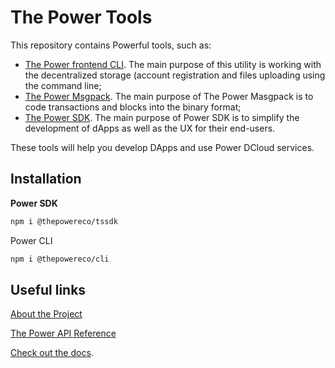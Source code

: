 # The Power Tools

This repository contains Powerful tools, such as:

- [The Power frontend CLI](./packages/cli/README.md). The main purpose of this utility is working with the decentralized storage (account registration and files uploading using the command line;
- [The Power Msgpack](./packages/msgpack/README.md). The main purpose of The Power Masgpack is to code transactions and blocks into the binary format;
- [The Power SDK](./packages/tssdk/README.md). The main purpose of Power SDK is to simplify the development of dApps as well as the UX for their end-users.

These tools will help you develop DApps and use Power DCloud services.

## Installation

**Power SDK**
```bash 
npm i @thepowereco/tssdk
```
Power CLI

```bash
npm i @thepowereco/cli
```

## Useful links

[About the Project](https://thepower.io/)

[The Power API Reference](https://doc.thepower.io/docs/Build/api/api-reference)

[Check out the docs](https://doc.thepower.io/docs/about).
